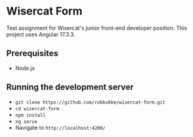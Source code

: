 # Wisercat Form

Test assignment for Wisercat's junior front-end developer position. This project uses Angular 17.3.3.

## Prerequisites

* Node.js

## Running the development server

* `git clone https://github.com/robkukke/wisercat-form.git`
* `cd wisercat-form`
* `npm install`
* `ng serve`
* Navigate to `http://localhost:4200/`
